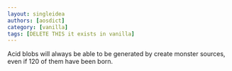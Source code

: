 ```yaml
---
layout: singleidea
authors: [aosdict]
category: [vanilla]
tags: [DELETE THIS it exists in vanilla]
---
```

Acid blobs will always be able to be generated by create monster sources, even if 120 of them have been born.
